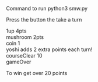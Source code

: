 Command to run 
python3 smw.py

Press the button the take a turn

1up 4pts  
mushroom 2pts  
coin 1  
yoshi adds 2 extra points each turn!  
courseClear 10  
gameOver  

To win get over 20 points
